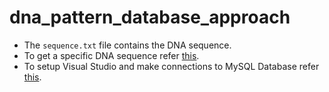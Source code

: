 # dna_pattern_database_approach

- The `sequence.txt` file contains the DNA sequence.
- To get a specific DNA sequence refer [this](https://www.youtube.com/watch?v=lAYGUo08eRY).
- To setup Visual Studio and make connections to MySQL Database refer [this](https://www.youtube.com/watch?v=a_W4zt5sR1M).
